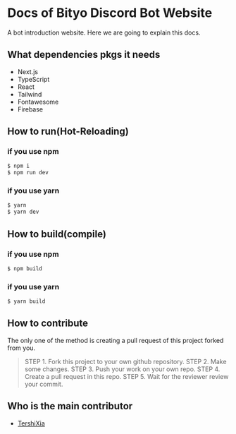 # Docs of Bityo Discord Bot Website
A bot introduction website.
Here we are going to explain this docs.

## What dependencies pkgs it needs
* Next.js
* TypeScript
* React
* Tailwind
* Fontawesome
* Firebase

## How to run(Hot-Reloading)
### if you use npm
```bash
$ npm i
$ npm run dev
```

### if you use yarn
```bash
$ yarn
$ yarn dev
```
## How to build(compile)

### if you use npm
```bash
$ npm build
```

### if you use yarn
```bash
$ yarn build
```
## How to contribute
The only one of the method is creating a pull request of this project forked from you.

> STEP 1. Fork this project to your own github repository.
> STEP 2. Make some changes.
> STEP 3. Push your work on your own repo.
> STEP 4. Create a pull request in this repo.
> STEP 5. Wait for the reviewer review your commit.
## Who is the main contributor
* [TershiXia](https://github.com/mmm25002500)